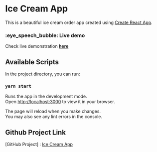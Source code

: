 # Ice Cream App

This is a beautiful ice cream order app created using [Create React App](https://github.com/facebook/create-react-app).


<h3>:eye_speech_bubble: Live demo</h3>

Check live demonstration <a href="https://react-icecream.netlify.app/"><strong>here</strong></a>



## Available Scripts

In the project directory, you can run:

### `yarn start`

Runs the app in the development mode.\
Open [http://localhost:3000](http://localhost:3000) to view it in your browser.

The page will reload when you make changes.\
You may also see any lint errors in the console.

## Github Project Link

[GitHub Project] : [Ice Cream App](https://github.com/Prasanto19/react-icecream)
